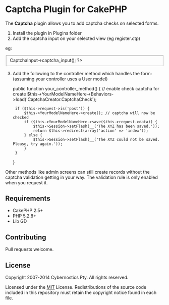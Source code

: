 Captcha Plugin for CakePHP
==========================

The **Captcha** plugin allows you to add captcha checks on selected
forms.

1. Install the plugin in Plugins folder
2. Add the captcha input on your selected view (eg register.ctp)

eg:
	<fieldset>
	<?php echo $this->CaptchaInput->captcha_input(); ?>
	</fieldset>


3. Add the following to the controller method which handles the form:
(assuming your controller uses a User model)

	public function your_controller_method() {
		// enable check captcha for create
		$this->YourModelNameHere->Behaviors->load('CaptchaCreator.CaptchaCheck');

		if ($this->request->is('post')) {
			$this->YourModelNameHere->create(); // captcha will now be checked
			if ($this->YourModelNameHere->save($this->request->data)) {
				$this->Session->setFlash(__('The XYZ has been saved.'));
				return $this->redirect(array('action' => 'index'));
			} else {
				$this->Session->setFlash(__('The XYZ could not be saved. Please, try again.'));
			}
		}
	}


Other methods like admin screens can still create records without the captcha validation
getting in your way. The validation rule is only enabled when you request it.

Requirements
------------

* CakePHP 2.5+
* PHP 5.2.8+
* Lib GD


Contributing
------------

Pull requests welcome.

License
-------

Copyright 2007-2014 Cybernostics Pty. All rights reserved.

Licensed under the [MIT](http://www.opensource.org/licenses/mit-license.php) License. Redistributions of the source code included in this repository must retain the copyright notice found in each file.
